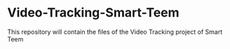 # Video-Tracking-Smart-Teem
This repository will contain the files of the Video Tracking project of Smart Teem 
